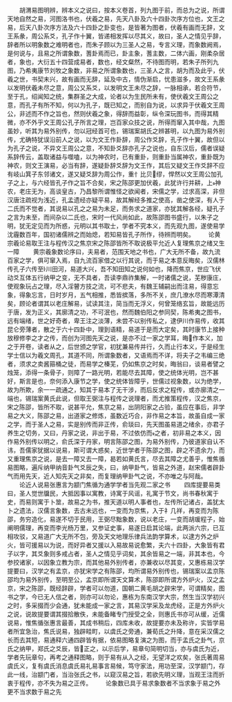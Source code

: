 <!-- { "loadSidebar": true } -->
　　胡渭易图明辨，辨本义之说曰，按本义卷首，列九图于前，而总为之说，所谓天地自然之易，河图洛书也，伏羲之易，先天八卦及六十四卦次序方位也，文王之易，后天八卦次序方法及六十四卦之卦变也，是皆著为图者，伏羲有画而无辞，文王系彖，周公系爻，孔子作十翼，皆递相发挥以尽其义，故曰，圣人之情见乎辞，辞者所以明象数之难明者也，而朱子顾以为三圣人之易，专言义理，而象数阙焉，是何说与，且易之所谓象数，蓍卦焉而已，卦主象，蓍主数，二体六画，刚柔杂居者，象也，大衍五十四营成易者，数也，经文粲然，不待图而明，若朱子所列九图，乃希夷康节刘牧之象数，非易之所谓象数也，三圣人之言，胡为而及此乎，伏羲之世，书契未兴，故有画而无辞，延及中古，情伪渐启，忧患滋多，故文王系彖以发明伏羲未尽之意，周公又系爻，以发明文王未尽之辞，一脉相承，若合符节，至于孔，绍闻知之统，集群圣之大成，论者以为生民所未有，使伏羲文王周公之意，而孔子有所不知，何以为孔子，既已知之，而别自为说，以求异于伏羲文王周公，非述而不作之旨也，然则伏羲之象，得辞而益彰，纵令深玩图书，而得其精微，亦不外乎文王周公孔子所言之理，岂百家众技之说，所得而窜入其中哉，九图虽妙，听其为易外别传，勿以冠经首可也，锡瑞案胡氏之辨甚明，以九图为易外别传，尤确特犹误沿前人之说，以为文王作卦辞，周公作爻辞，孔子作十翼，故但以为孔子之说，不异文王周公之意，不知卦爻辞亦孔子之说也，自东汉后，儒者误疑系辞传云，盖取诸益与噬嗑，以为神农时，已有重卦，则重卦当属神农，重卦既为神农，则文王演易，必当有辞，遂疑卦辞爻辞为文王作，其后又疑文王作爻辞不应有岐山箕子东邻诸文，遂又疑爻辞为周公作，重忄比贝缪，悍然以文王周公加孔子之上，与六经皆孔子作之旨不合矣，宋之陈邵更加伏羲，此犹许行并耕，上神农，老庄无为，高谈皇古，乃昌黎所谓惟怪之欲闻者，宋儒之学，过求高深，非但汉唐注疏视为浅近，孔孟遗经亦疑平易，故其解经多推之使高，凿之使深，有人于二氏而不觉者，其说易以孔之之易为未足，而务求之道家，亦犹其解各经，疑孔子之言为未至，而间杂以二氏也，宋时一代风尚如此，故陈邵图书盛行，以朱子之明，犹无定见而为所惑，元明以其书取士，学者不究本义，而先观九图，遂使易学沈霾数百年，国初诸儒辨之而始熄，若知易皆孔子所作，待辨而明矣。
　　论黄宗羲论易取王注与程传汉之焦京宋之陈邵皆所不取说极平允近人复理焦京之绪又生一障
　　黄宗羲象数论序曰，夫易者，范围天地之书也，广大无所不备，故九流百家之学，俱可窜入焉，自九流百家借之以行其说，而于易之本意反晦矣，汉儒林传孔子六传至川田河，易道大兴，吾不知田知之说何如也，降而焦京，世应飞伏动爻互体五行纳甲之变，无不具者，吾读李鼎祚集解，一时诸儒之说，芜秽康庄，使观象玩占之理，尽入淫瞽方技之流，可不悲夫，有魏王辅嗣出而注易，得意忘象，得象忘言，日时岁月，五气相推，悉皆摈落，多所不关，庶几潦水尽而寒潭清矣，顾论者谓其以老庄解易，试读其注，简当而无浮义，何曾笼络玄旨，故能远历于唐，发为正义，其廓清之功，不可泯也，然而魏伯阳之参同契，陈希夷之图书，远有端绪，世之好奇者，卑王注之淡薄，未尝不以别传私之，逮伊川作易传，收其昆仑旁薄者，散之于六十四卦中，理到语精，易道于是而大定矣，其时康节上接种放穆修李之才之传，而创为河图先天之说，是亦不过一家之学耳，晦作本义，加之于开卷，读者从之，后世颁之学官，初犹兼易传并行，久而止行本义，于是经生学士信以为羲文周孔，其道不同，所谓象数者，又语焉而不详，将夫子之韦编三绝者，须求之卖酱箍桶之徒，而易学之榛芜，仍如焦京之时矣，晦翁曰，谈易者譬之烛笼，添得一条骨子，则障了一路光明，若能尽去其障，使之统体光明，岂不甚好，斯言是也，奈何添入康节之学，使之统体皆障乎，世儒过视象数，以为绝学，故为所欺，余一一疏通之，知其于易本了无干涉，而后反求之程传，或亦廓清之一端也，锡瑞案黄氏此说，但取王弼注与程传之说理者，而尤推策程传，汉之焦京，宋之陈邵，皆所不取，说甚平允，焦京之易，出阴阳家之占验，虽应在事后，非学易之大义，陈邵之易，出道家之修炼，虽数近巧合，非作易之本旨，故虽自成一家之学，而于圣人之易，实是别传而非正传，俞琰曰，先天图虽易道之绪余，亦君子养生之切务，又曰，丹家之说，非出于易，不过依仿而之者，初非易之本义，因作易外别传以明之，俞氏深于丹家，明言陈邵之图，为易外别传，乃彼道家自认不讳，吾儒家犹据以说易，斯可谓大惑矣，近世学者于陈邵之图，辟之不遗余力，而又重理焦京之说，是去一障又去一障，曷若如黄氏言，尽去其障之尤善乎，惟焦循易图略，遍斥纳甲纳音卦气爻辰之失，曰，纳甲卦气，皆易之外道，赵宋儒者辟卦气而用先天，近人知先天之非矣，而复理纳甲卦气之说，不亦唯之与阿哉。
　　论近人说易张惠言为颛门焦循为通学学者当先观二家之书
　　四库提要易类曰，圣人觉世牖民，大抵因事以寓教，诗寓于风谣，礼寓于节文，尚书春秋寓于史，而易则寓于卜筮，故易之为书，推天道以明人事者也，左传所记诸占，盖犹太卜之遗法，汉儒言象数，去古未远也，一变而为京焦，入于礻几祥，再变而为陈邵，务穷造化，易遂不切于民用，王弼尽黜象数，说以老庄，一变而胡瑗程子，始阐明儒理，再变而李光杨万里，又参证史事，易遂日启其论端，此两派六宗，已互相攻驳，又易道广大无所不包，旁及天文地理乐律兵法韵学算术，以逮方外之炉火，皆可援易以为说，而好异者又援以入易故易说愈繁，夫六十四卦，大象皆有君子以字，其爻象则多戒占者，圣人之情见乎词矣，其余皆易之一端，非其本也，今参挍诸家，以因象立教为宗，而其他易外别传者，亦兼收以尽其变，又惠栋易汉学提要曰，汉学之有孟京，亦犹宋学之有陈邵，均所谓易外别传也，锡瑞案以孟京陈邵均为易外别传，至明至公，孟京即所谓天文算术，陈邵即所谓方外炉火，汉之孟京，宋之陈邵，既经辞辟，学者可以勿道，国朝二黄毛胡之辟宋学，可谓精矣，图书之学，今已无人信之者，则亦可以勿论，惠栋为东南汉学大宗，然生当汉学初兴之时，多采掇而少会通，犹未能成一家之言，其易汉学采及龙虎经，正是方外炉火之说，说故提要谓其掇拾散佚，未能备睹专门授受之全，则惠氏书亦可从缓，近儒说易，惟焦循张惠言最善，其成书稍后，四库未收，故提要亦未及称许，实皆学易者所宜急治，焦氏说易，独辟畦町，以虞氏之旁通，兼荀氏之升降，意在采汉儒之长而去其短，易通释六通四辟皆有据，依易图略复演之为图，而于孟氏之卦气，京氏之纳甲，郑氏之爻辰，皆正之，以示后学，易章句简明切当，亦与虞氏为近，学者先玩章句，再考之通释图略，则于易有从入之经，无望洋之欢矣，张氏著周易虞氏义，复有虞氏消息虞氏易礼易事言易候，笃守家法，用功至深，汉学颛门，存此一线，治颛门者，当治张氏之书，以窥汉易之旨，若欲先明义理，当观王注而折衷于程传，亦不失为易之正传。
　　论象数已具于易求象数者不当求象于易之外更不当求数于易之先
